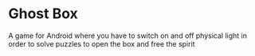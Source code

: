 # Ghost Box
A game for Android where you have to switch on and off physical light in order to solve puzzles to open the box and free the spirit 
